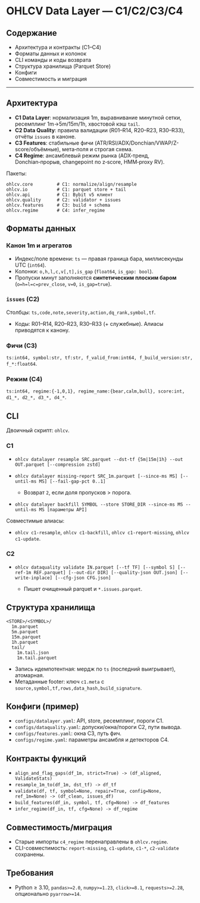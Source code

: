 # OHLCV Data Layer — C1/C2/C3/C4

## Содержание

* Архитектура и контракты (C1–C4)
* Форматы данных и колонок
* CLI команды и коды возврата
* Структура хранилища (Parquet Store)
* Конфиги
* Совместимость и миграция

---

## Архитектура

* **C1 Data Layer**: нормализация 1m, выравнивание минутной сетки, ресемплинг 1m→5m/15m/1h, хвостовой кэш `tail`.
* **C2 Data Quality**: правила валидации (R01–R14, R20–R23, R30–R33), отчёты `issues` в каноне.
* **C3 Features**: стабильные фичи (ATR/RSI/ADX/Donchian/VWAP/Z-score/объёмные), мета‑поля и строгая схема.
* **C4 Regime**: ансамблевый режим рынка (ADX‑тренд, Donchian‑прорыв, changepoint по z‑score, HMM‑proxy RV).

Пакеты:

```
ohlcv.core         # C1: normalize/align/resample
ohlcv.io           # C1: parquet store + tail
ohlcv.api          # C1: Bybit v5 клиент
ohlcv.quality      # C2: validator + issues
ohlcv.features     # C3: build + schema
ohlcv.regime       # C4: infer_regime
```

## Форматы данных

### Канон 1m и агрегатов

* Индекс/поле времени: `ts` — правая граница бара, миллисекунды UTC (`int64`).
* Колонки: `o,h,l,c,v[,t],is_gap` (`float64`, `is_gap: bool`).
* Пропуски минут заполняются **синтетическим плоским баром** (`o=h=l=c=prev_close`, `v=0`, `is_gap=true`).

### `issues` (C2)

Столбцы: `ts,code,note,severity,action,dq_rank,symbol,tf`.

* Коды: R01–R14, R20–R23, R30–R33 (+ служебные). Алиасы приводятся к канону.

### Фичи (C3)

`ts:int64, symbol:str, tf:str, f_valid_from:int64, f_build_version:str, f_*:float64`.

### Режим (C4)

`ts:int64, regime:{-1,0,1}, regime_name:{bear,calm,bull}, score:int, d1_*, d2_*, d3_*, d4_*`.

## CLI

Двоичный скрипт: `ohlcv`.

### C1

* `ohlcv datalayer resample SRC.parquet --dst-tf {5m|15m|1h} --out OUT.parquet [--compression zstd]`
* `ohlcv datalayer missing-report SRC_1m.parquet [--since-ms MS] [--until-ms MS] [--fail-gap-pct 0..1]`

  * Возврат `2`, если доля пропусков > порога.
* `ohlcv datalayer backfill SYMBOL --store STORE_DIR --since-ms MS --until-ms MS [параметры API]`

Совместимые алиасы:

* `ohlcv c1-resample`, `ohlcv c1-backfill`, `ohlcv c1-report-missing`, `ohlcv c1-update`.

### C2

* `ohlcv dataquality validate IN.parquet [--tf TF] [--symbol S] [--ref-1m REF.parquet] [--out-dir DIR] [--quality-json OUT.json] [--write-inplace] [--cfg-json CFG.json]`

  * Пишет очищенный parquet и `*.issues.parquet`.

## Структура хранилища

```
<STORE>/<SYMBOL>/
  1m.parquet
  5m.parquet
  15m.parquet
  1h.parquet
  tail/
    1m.tail.json
    1m.tail.parquet
```

* Запись идемпотентная: мердж по `ts` (последний выигрывает), атомарная.
* Метаданные footer: ключ `c1.meta` с `source,symbol,tf,rows,data_hash,build_signature`.

## Конфиги (пример)

* `configs/datalayer.yaml`: API, store, ресемплинг, пороги C1.
* `configs/dataquality.yaml`: допуски/окна/пороги C2, пути вывода.
* `configs/features.yaml`: окна C3, путь фич.
* `configs/regime.yaml`: параметры ансамбля и детекторов C4.

## Контракты функций

* `align_and_flag_gaps(df_1m, strict=True) -> (df_aligned, ValidateStats)`
* `resample_1m_to(df_1m, dst_tf) -> df_tf`
* `validate(df, tf, symbol=None, repair=True, config=None, ref_1m=None) -> (df_clean, issues_df)`
* `build_features(df_in, symbol, tf, cfg=None) -> df_features`
* `infer_regime(df_in, tf, cfg=None) -> df_regime`

## Совместимость/миграция

* Старые импорты `c4_regime` перенаправлены в `ohlcv.regime`.
* CLI-совместимость: `report-missing`, `c1-update`, `c1-*`, `c2-validate` сохранены.

## Требования

* Python ≥ 3.10, `pandas>=2.0`, `numpy>=1.23`, `click>=8.1`, `requests>=2.28`, опционально `pyarrow>=14`.
